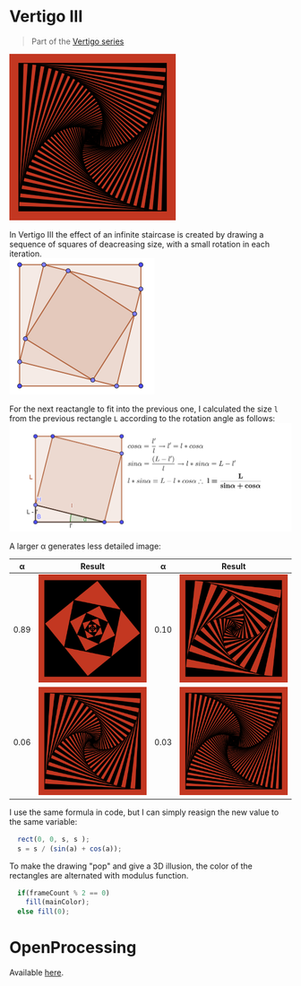 # Vertigo III
> Part of the [Vertigo series](./p5jsVertigo/)  

![l alpha](./images/vertigoIII_alpha_003.png)  

In Vertigo III the effect of an infinite staircase is created by drawing a sequence of squares of deacreasing size, with a small rotation in each iteration.    
![](./images/squarerotation.png)

For the next reactangle to fit into the previous one, I calculated the size `l` from the previous rectangle `L` according to the rotation angle as follows:  
![](./images/squarecalc.png)  

A larger &alpha; generates less detailed image:  

&alpha;|Result|&alpha;|Result
---|---|---|---|
0.89|![s alpha](./images/vertigoIII_large_alpha.png)|0.10|![m alpha](./images/vertigoIII_alpha_011.png)
0.06|![l alpha](./images/vertigoIII_alpha_006.png)|0.03|![l alpha](./images/vertigoIII_alpha_003.png)


I use the same formula in code, but I can simply reasign the new value to the same variable:
```javascript
  rect(0, 0, s, s );
  s = s / (sin(a) + cos(a));
```



To make the drawing "pop" and give a 3D illusion, the color of the rectangles are alternated with modulus function.
```javascript
  if(frameCount % 2 == 0)
    fill(mainColor);
  else fill(0);
```

# OpenProcessing
Available [here](https://www.openprocessing.org/sketch/544091).
